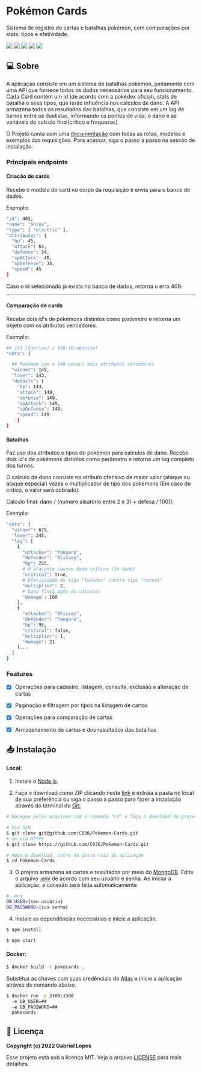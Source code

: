 # Pokémon Cards

Sistema de registro de cartas e batalhas pokémon, com comparações por stats, tipos e efetividade.

<div>
<img src="https://img.shields.io/badge/nestjs-E0234E?style=for-the-badge&logo=nestjs&logoColor=white"/>
<img src="https://img.shields.io/badge/TypeScript-007ACC?style=for-the-badge&logo=typescript&logoColor=white"/>
<img src="https://img.shields.io/badge/MongoDB-4EA94B?style=for-the-badge&logo=mongodb&logoColor=white"/>
<img src="https://img.shields.io/badge/npm-CB3837?style=for-the-badge&logo=npm&logoColor=white"/>
<img src="https://img.shields.io/badge/Swagger-85EA2D?style=for-the-badge&logo=Swagger&logoColor=white"/>
</div>

</div>

## 💻 Sobre

A aplicação consiste em um sistema de batalhas pokémon, juntamente com uma API que fornece todos os dados necessários para seu funcionamento. Cada Card contém um id (de acordo com a pokédex oficial), stats de batalha e seus tipos, que terão influência nos calculos de dano. A API armazena todos os resultados das batalhas, que consiste em um log de turnos entre os duelistas, informando os pontos de vida, o dano e as variáveis do calculo final(crítico e fraquezas).

O Projeto conta com uma [documentação](https://filmes-apirest.herokuapp.com/api) com todas as rotas, modelos e exemplos das requisições. Para acessar, siga o passo a passo na sessão de instalação.

### Principais endpoints

#### Criação de cards

Recebe o modelo do card no corpo da requisição e envia para o banco de dados.

Exemplo:

```bash
"id": 403,
"name": "Shinx",
"type": [ "electric" ],
"attributes": {
  "hp": 45,
  "attack": 65,
  "defense": 34,
  "spAttack": 40,
  "spDefense": 34,
  "speed": 45
}
```

Caso o id selecionado já exista no banco de dados, retorna o erro 409.

---

#### Comparação de cards

Recebe dois id's de pokémons distintos como parâmetro e retorna um objeto com os atributos vencedores.

Exemplo:

```bash
## 143 (Snorlax) / 149 (Dragonite)
"data": {

  ## Pokémon com o 149 possui mais atributos vencedores
  "winner": 149,
  "loser": 143,
  "details": {
    "hp": 143,
    "attack": 149,
    "defense": 149,
    "spAttack": 149,
    "spDefense": 149,
    "speed": 149
    }
}
```

#### Batalhas

Faz uso dos atributos e tipos do pokémon para calculos de dano. Recebe dois id's de pokémons distintos como parâmetro e retorna um log completo dos turnos.

O calculo de dano consiste no atributo ofensivo de maior valor (ataque ou ataque especial) vezes o multiplicador de tipo dos pokémons (Em caso de crítico, o valor será dobrado).

Calculo final: dano / (numero aleatório entre 2 e 3) + defesa / 100));

Exemplo:

```bash
"data": {
  "winner": 675,
  "loser": 245,
  "log": [
    {
      "attacker": "Pangoro",
      "defender": "Blissey",
      "hp": 255,
      # O atacante causou dano crítico (2x dano)
      "critical": true,
      # Efetividade do tipo "lutador" contra tipo "normal"
      "multiplier": 2,
      # Dano final após os calculos
      "damage": 166
    },
    {
      "attacker": "Blissey",
      "defender": "Pangoro",
      "hp": 95,
      "critical": false,
      "multiplier": 1,
      "damage": 21
    }...
  ]
}
```

### Features

- [x] Operações para cadastro, listagem, consulta, exclusão e alteração de cartas

- [x] Paginação e filtragem por tipos na listagem de cartas

- [x] Operações para comparação de cartas

- [x] Armazenamento de cartas e dos resultados das batalhas

## 📥 Instalação

#### Local:

1. Instale o [Node.js](https://nodejs.org/en/). 

2. Faça o download como ZIP clicando neste [link](https://github.com/C836/Pokemon-Cards/archive/refs/heads/main.zip) e extraia a pasta no local de sua preferência ou siga o passo a passo para fazer a instalação através do terminal do [Git:](https://git-scm.com/)

```bash
# Navegue pelos arquivos com o comando "cd" e faça o download do projeto

# Via SSH
$ git clone git@github.com:C836/Pokemon-Cards.git
# ou via HTTPS
$ git clone https://github.com/C836/Pokemon-Cards.git

# Após o download, entre na pasta raiz da aplicação
$ cd Pokemon-Cards
```

3. O projeto armazena as cartas e resultados por meio do [MongoDB](https://www.mongodb.com/cloud). Edite o arquivo [.env](https://github.com/C836/Pokemon-Cards/blob/main/.env_example) de acordo com seu usuário e senha. Ao iniciar a aplicação, a conexão será feita automaticamente

```bash
# .env
DB_USER={seu usuário}
DB_PASSWORD={sua senha}
```

4. Instale as dependências necessárias e inicie a aplicação.

```bash
$ npm install

$ npm start
```

#### Docker:

```bash
$ docker build -t pokecards .
```

Substitua as chaves com suas credênciais do [Atlas](https://cloud.mongodb.com) e inicie a aplicação atráves do comando abaixo.

```bash
$ docker run -p 3300:3300 
  -e DB_USER=## 
  -e DB_PASSWORD=## 
  pokecards
```

## 📝 Licença

<b>Copyright (c) 2022 Gabriel Lopes</b>

Esse projeto está sob a licença MIT. Veja o arquivo [LICENSE](#) para mais detalhes.
